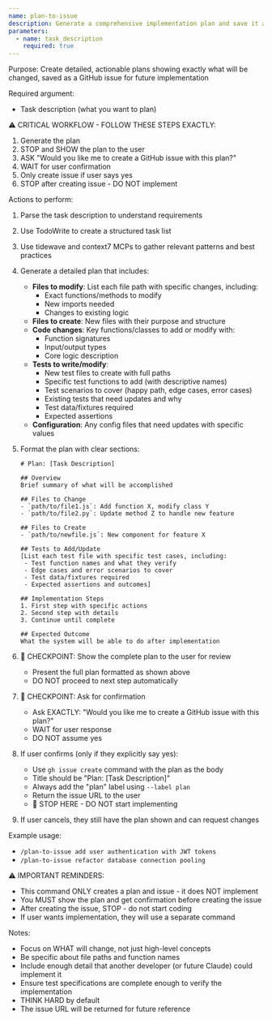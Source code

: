 ```yaml
---
name: plan-to-issue
description: Generate a comprehensive implementation plan and save it as a GitHub issue
parameters:
  - name: task_description
    required: true
---
```


Purpose: Create detailed, actionable plans showing exactly what will be changed, saved as a GitHub issue for future implementation

Required argument:

- Task description (what you want to plan)

⚠️ CRITICAL WORKFLOW - FOLLOW THESE STEPS EXACTLY:

1. Generate the plan
2. STOP and SHOW the plan to the user
3. ASK "Would you like me to create a GitHub issue with this plan?"
4. WAIT for user confirmation
5. Only create issue if user says yes
6. STOP after creating issue - DO NOT implement

Actions to perform:

1. Parse the task description to understand requirements
2. Use TodoWrite to create a structured task list
3. Use tidewave and context7 MCPs to gather relevant patterns and best practices
4. Generate a detailed plan that includes:
   - **Files to modify**: List each file path with specific changes, including:
     - Exact functions/methods to modify
     - New imports needed
     - Changes to existing logic
   - **Files to create**: New files with their purpose and structure
   - **Code changes**: Key functions/classes to add or modify with:
     - Function signatures
     - Input/output types
     - Core logic description
   - **Tests to write/modify**:
     - New test files to create with full paths
     - Specific test functions to add (with descriptive names)
     - Test scenarios to cover (happy path, edge cases, error cases)
     - Existing tests that need updates and why
     - Test data/fixtures required
     - Expected assertions
   - **Configuration**: Any config files that need updates with specific values
5. Format the plan with clear sections:

   ```
   # Plan: [Task Description]

   ## Overview
   Brief summary of what will be accomplished

   ## Files to Change
   - `path/to/file1.js`: Add function X, modify class Y
   - `path/to/file2.py`: Update method Z to handle new feature

   ## Files to Create
   - `path/to/newfile.js`: New component for feature X

   ## Tests to Add/Update
   [List each test file with specific test cases, including:
    - Test function names and what they verify
    - Edge cases and error scenarios to cover
    - Test data/fixtures required
    - Expected assertions and outcomes]

   ## Implementation Steps
   1. First step with specific actions
   2. Second step with details
   3. Continue until complete

   ## Expected Outcome
   What the system will be able to do after implementation
   ```

6. 🛑 CHECKPOINT: Show the complete plan to the user for review

   - Present the full plan formatted as shown above
   - DO NOT proceed to next step automatically

7. 🛑 CHECKPOINT: Ask for confirmation

   - Ask EXACTLY: "Would you like me to create a GitHub issue with this plan?"
   - WAIT for user response
   - DO NOT assume yes

8. If user confirms (only if they explicitly say yes):

   - Use `gh issue create` command with the plan as the body
   - Title should be "Plan: [Task Description]"
   - Always add the "plan" label using `--label plan`
   - Return the issue URL to the user
   - 🛑 STOP HERE - DO NOT start implementing

9. If user cancels, they still have the plan shown and can request changes

Example usage:

- `/plan-to-issue add user authentication with JWT tokens`
- `/plan-to-issue refactor database connection pooling`

⚠️ IMPORTANT REMINDERS:

- This command ONLY creates a plan and issue - it does NOT implement
- You MUST show the plan and get confirmation before creating the issue
- After creating the issue, STOP - do not start coding
- If user wants implementation, they will use a separate command

Notes:

- Focus on WHAT will change, not just high-level concepts
- Be specific about file paths and function names
- Include enough detail that another developer (or future Claude) could implement it
- Ensure test specifications are complete enough to verify the implementation
- THINK HARD by default
- The issue URL will be returned for future reference
